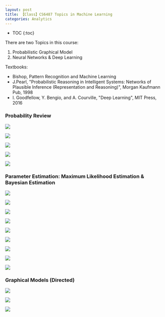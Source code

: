 ```yaml
---
layout: post
title: 【Class】CS6487 Topics in Machine Learning
categories: Analytics
---
```


* TOC
{:toc}

There are two Topics in this course:

1. Probabilistic Graphical Model
2. Neural Networks & Deep Learning

Textbooks:
- Bishop, Pattern Recognition and Machine Learning
- J.Pearl, "Probabilistic Reasoning in Intelligent Systems: Networks of Plausible Inference (Representation and Reasoning)", Morgan Kaufmann Pub, 1998
- I. Goodfellow, Y. Bengio, and A. Courville, "Deep Learning", MIT Press, 2016

### Probability Review

![](/img/2019-01-25-CS6487-1.jpeg)

![](/img/2019-01-25-CS6487-2.jpeg)

![](/img/2019-01-25-CS6487-3.jpeg)

![](/img/2019-01-25-CS6487-4.jpeg)

![](/img/2019-01-25-CS6487-5.jpeg)

### Parameter Estimation: Maximum Likelihood Estimation &  Bayesian Estimation

![](/img/2019-01-25-CS6487-6.jpeg)

![](/img/2019-01-25-CS6487-7.jpeg)

![](/img/2019-01-25-CS6487-8.jpeg)

![](/img/2019-01-25-CS6487-9.jpeg)

![](/img/2019-01-25-CS6487-10.jpeg)

![](/img/2019-01-25-CS6487-11.jpeg)

![](/img/2019-01-25-CS6487-12.jpeg)

![](/img/2019-01-25-CS6487-13.jpeg)

![](/img/2019-01-25-CS6487-14.jpeg)

### Graphical Models (Directed)

![](/img/2019-01-25-CS6487-15.jpeg)

![](/img/2019-01-25-CS6487-16.jpeg)

![](/img/2019-01-25-CS6487-17.jpeg)